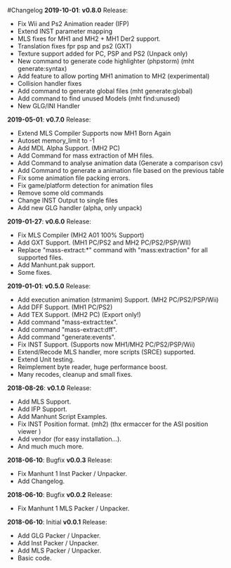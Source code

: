 #Changelog
**2019-10-01**: **v0.8.0** Release:
* Fix Wii and Ps2 Animation reader (IFP)
* Extend INST parameter mapping
* MLS fixes for MH1 and MH2 + MH1 Der2 support.
* Translation fixes fpr psp and ps2 (GXT)
* Texture support added for PC, PSP and PS2 (Unpack only)
* New command to generate code highlighter (phpstorm) (mht generate:syntax)
* Add feature to allow porting MH1 animation to MH2 (experimental)
* Collision handler fixes
* Add command to generate global files (mht generate:global)
* Add command to find unused Models (mht find:unused)
* New GLG/INI Handler

**2019-05-01**: **v0.7.0** Release:
* Extend MLS Compiler Supports now MH1 Born Again
* Autoset memory_limit to -1
* Add MDL Alpha Support. (MH2 PC)
* Add Command for mass extraction of MH files.
* Add Command to analyse animation data (Generate a comparison csv)
* Add Command to generate a animation file based on the previous table
* Fix some animation file packing errors.
* Fix game/platform detection for animation files
* Remove some old commands
* Change INST Output to single files
* Add new GLG handler (alpha, only unpack)

**2019-01-27**: **v0.6.0** Release:
* Fix MLS Compiler (MH2 A01 100% Support)
* Add GXT Support. (MH1 PC/PS2 and MH2 PC/PS2/PSP/WII)
* Replace "mass-extract:*" command with "mass:extraction" for all supported files.
* Add Manhunt.pak support.
* Some fixes.

**2019-01-01**: **v0.5.0** Release:
* Add execution animation (strmanim) Support. (MH2 PC/PS2/PSP/Wii)
* Add DFF Support. (MH1 PC/PS2)
* Add TEX Support. (MH2 PC) (Export only!)
* Add command "mass-extract:tex".
* Add command "mass-extract:dff".
* Add command "generate:events".
* Fix INST Support. (Supports now MH1/MH2 PC/PS2/PSP/Wii)
* Extend/Recode MLS handler, more scripts (SRCE) supported.
* Extend Unit testing.
* Reimplement byte reader, huge performance boost.
* Many recodes, cleanup and small fixes.

**2018-08-26**: **v0.1.0** Release:
* Add MLS Support.
* Add IFP Support.
* Add Manhunt Script Examples.
* Fix INST Position format. (mh2) (thx ermaccer for the ASI position viewer )
* Add vendor (for easy installation...).
* And much much more.

**2018-06-10**: Bugfix **v0.0.3** Release:
* Fix Manhunt 1 Inst Packer / Unpacker.
* Add Changelog.

**2018-06-10**: Bugfix **v0.0.2** Release:

* Fix Manhunt 1 MLS Packer / Unpacker.

**2018-06-10**: Initial **v0.0.1** Release:

* Add GLG Packer / Unpacker.
* Add Inst Packer / Unpacker.
* Add MLS Packer / Unpacker.
* Basic code.

